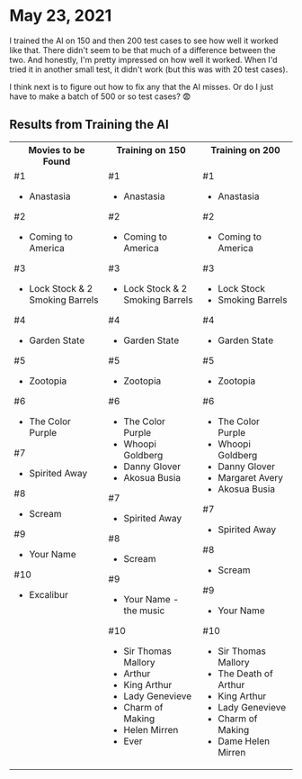 # May 23, 2021

I trained the AI on 150 and then 200 test cases to see how well it worked like that. There didn't seem to be that much of a difference between the two. And honestly, I'm pretty impressed on how well it worked. When I'd tried it in another small test, it didn't work (but this was with 20 test cases).

I think next is to figure out how to fix any that the AI misses. Or do I just have to make a batch of 500 or so test cases? 😨

## Results from Training the AI

<table >
<tr valign="top">
<th>Movies to be Found</th>
<th>Training on 150</th>
<th>Training on 200</th>
</tr>
<tr valign="top">
<td width="33%">
#1

- Anastasia

#2

- Coming to America

#3

- Lock Stock & 2 Smoking Barrels

#4

- Garden State

#5

- Zootopia

#6

- The Color Purple

#7

- Spirited Away

#8

- Scream

#9

- Your Name

#10

- Excalibur

</td>
<td width="33%">
#1

- Anastasia

#2

- Coming to America

#3

- Lock Stock & 2 Smoking Barrels

#4

- Garden State

#5

- Zootopia

#6

- The Color Purple
- Whoopi Goldberg
- Danny Glover
- Akosua Busia

#7

- Spirited Away

#8

- Scream

#9

- Your Name - the music

#10

- Sir Thomas Mallory
- Arthur
- King Arthur
- Lady Genevieve
- Charm of Making
- Helen Mirren
- Ever
</td>
<td width="33%">
#1

- Anastasia

#2

- Coming to America

#3

- Lock Stock
- Smoking Barrels

#4

- Garden State

#5

- Zootopia

#6

- The Color Purple
- Whoopi Goldberg
- Danny Glover
- Margaret Avery
- Akosua Busia

#7

- Spirited Away

#8

- Scream

#9

- Your Name

#10

- Sir Thomas Mallory
- The Death of Arthur
- King Arthur
- Lady Genevieve
- Charm of Making
- Dame Helen Mirren
</td>
</tr>
</table>
